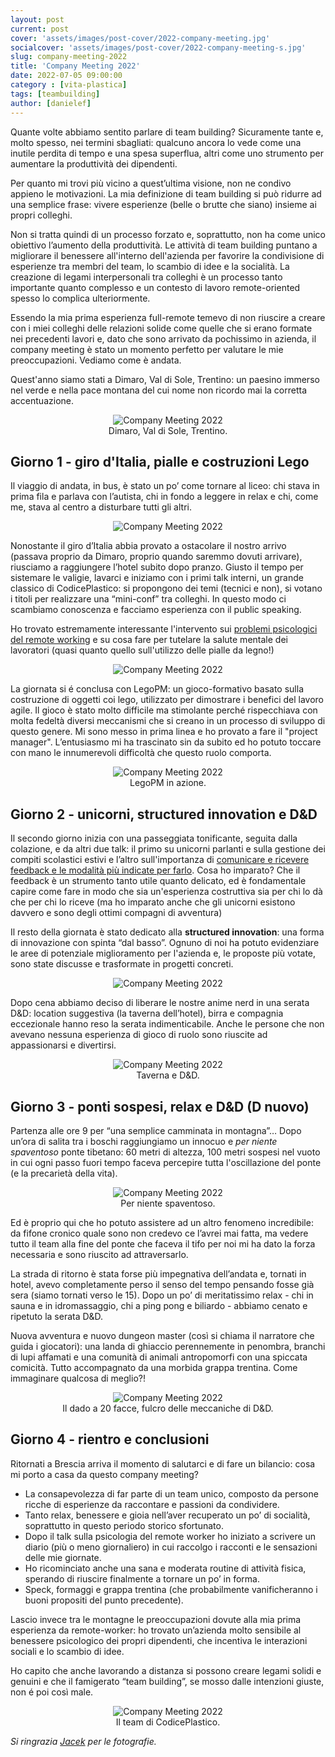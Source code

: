 ```yaml
---
layout: post
current: post
cover: 'assets/images/post-cover/2022-company-meeting.jpg'
socialcover: 'assets/images/post-cover/2022-company-meeting-s.jpg'
slug: company-meeting-2022
title: 'Company Meeting 2022'
date: 2022-07-05 09:00:00
category : [vita-plastica]
tags: [teambuilding]
author: [danielef]
---
```


<div class="post-intro">
Quante volte abbiamo sentito parlare di team building? Sicuramente tante e, molto spesso, nei termini sbagliati: qualcuno ancora lo vede come una inutile perdita di tempo e una spesa superflua, altri come uno strumento per aumentare la produttività dei dipendenti.
</div>

Per quanto mi trovi più vicino a quest’ultima visione, non ne condivo appieno le motivazioni.
La mia definizione di team building si può ridurre ad una semplice frase: vivere esperienze (belle o brutte che siano) insieme ai propri colleghi.

Non si tratta quindi di un processo forzato e, soprattutto, non ha come unico obiettivo l’aumento della produttività. Le attività di team building puntano a migliorare il benessere all'interno dell'azienda per favorire la condivisione di esperienze tra membri del team, lo scambio di idee e la socialità.
La creazione di legami interpersonali tra colleghi è un processo tanto importante quanto complesso e un contesto di lavoro remote-oriented spesso lo complica ulteriormente.

Essendo la mia prima esperienza full-remote temevo di non riuscire a creare con i miei colleghi delle relazioni solide come quelle che si erano formate nei precedenti lavori e, dato che sono arrivato da pochissimo in azienda, il company meeting è stato un momento perfetto per valutare le mie preoccupazioni. Vediamo come è andata.

Quest'anno siamo stati a Dimaro, Val di Sole, Trentino: un paesino immerso nel verde e nella pace montana del cui nome non ricordo mai la corretta accentuazione.

<figure style="text-align:center"><img src="/assets/images/post-content/company-meeting-2022/company-meeting_dimaro.jpg" alt="Company Meeting 2022" />
    <figcaption>Dimaro, Val di Sole, Trentino.</figcaption>
</figure>


## Giorno 1 - giro d'Italia, pialle e costruzioni Lego

Il viaggio di andata, in bus, è stato un po’ come tornare al liceo: chi stava in prima fila e parlava con l’autista, chi in fondo a leggere in relax e chi, come me, stava al centro a disturbare tutti gli altri.

<figure style="text-align:center"><img src="/assets/images/post-content/company-meeting-2022/company-meeting_s_002.png" alt="Company Meeting 2022" />
</figure>

Nonostante il giro d’Italia abbia provato a ostacolare il nostro arrivo (passava proprio da Dimaro, proprio quando saremmo dovuti arrivare), riusciamo a raggiungere l’hotel subito dopo pranzo. Giusto il tempo per sistemare le valigie, lavarci e iniziamo con i primi talk interni, un grande classico di CodicePlastico: si propongono dei temi (tecnici e non), si votano i titoli per realizzare una “mini-conf” tra colleghi. In questo modo ci scambiamo conoscenza e facciamo esperienza con il public speaking.

Ho trovato estremamente interessante l'intervento sui [problemi psicologici del remote working](https://blog.codiceplastico.com/psychological-safety) e su cosa fare per tutelare la salute mentale dei lavoratori (quasi quanto quello sull'utilizzo delle pialle da legno!)

<figure style="text-align:center"><img src="/assets/images/post-content/company-meeting-2022/company-meeting_s_001.png" alt="Company Meeting 2022" />
</figure>

La giornata si é conclusa con LegoPM: un gioco-formativo basato sulla costruzione di oggetti coi lego, utilizzato per dimostrare i benefici del lavoro agile.
Il gioco è stato molto difficile ma stimolante perché rispecchiava con molta fedeltà diversi meccanismi che si creano in un processo di sviluppo di questo genere.
Mi sono messo in prima linea e ho provato a fare il "project manager". L’entusiasmo mi ha trascinato sin da subito ed ho potuto toccare con mano le innumerevoli difficoltà che questo ruolo comporta.

<figure style="text-align:center"><img src="/assets/images/post-content/company-meeting-2022/company-meeting_lego.jpg" alt="Company Meeting 2022" />
    <figcaption>LegoPM in azione.</figcaption>
</figure>


## Giorno 2 - unicorni, structured innovation e D&D

Il secondo giorno inizia con una passeggiata tonificante, seguita dalla colazione, e da altri due talk: il primo su unicorni parlanti e sulla gestione dei compiti scolastici estivi e l’altro sull'importanza di [comunicare e ricevere feedback e le modalità più indicate per farlo](https://blog.codiceplastico.com/feedback-o-giudizio-la-differenza).
Cosa ho imparato? Che il feedback è un strumento tanto utile quanto delicato, ed è fondamentale capire come fare in modo che sia un'esperienza costruttiva sia per chi lo dà che per chi lo riceve (ma ho imparato anche che gli unicorni esistono davvero e sono degli ottimi compagni di avventura)

Il resto della giornata è stato dedicato alla **structured innovation**: una forma di innovazione con spinta “dal basso”. Ognuno di noi ha potuto evidenziare le aree di potenziale miglioramento per l'azienda e, le proposte più votate, sono state discusse e trasformate in progetti concreti.

<figure style="text-align:center"><img src="/assets/images/post-content/company-meeting-2022/company-meeting_s_003.png" alt="Company Meeting 2022" />
</figure>

Dopo cena abbiamo deciso di liberare le nostre anime nerd in una serata D&D: location suggestiva (la taverna dell’hotel), birra e compagnia eccezionale hanno reso la serata indimenticabile. Anche le persone che non avevano nessuna esperienza di gioco di ruolo sono riuscite ad appassionarsi e divertirsi.

<figure style="text-align:center"><img src="/assets/images/post-content/company-meeting-2022/company-meeting_dnd.jpg" alt="Company Meeting 2022" />
    <figcaption>Taverna e D&D.</figcaption>
</figure>


## Giorno 3 - ponti sospesi, relax e D&D (D nuovo)

Partenza alle ore 9 per “una semplice camminata in montagna”…
Dopo un’ora di salita tra i boschi raggiungiamo un innocuo e *per niente spaventoso* ponte tibetano: 60 metri di altezza, 100 metri sospesi nel vuoto in cui ogni passo fuori tempo faceva percepire tutta l'oscillazione del ponte (e la precarietà della vita).

<figure style="text-align:center"><img src="/assets/images/post-content/company-meeting-2022/company-meeting_bridge.jpg" alt="Company Meeting 2022" />
    <figcaption>Per niente spaventoso.</figcaption>
</figure>


Ed è proprio qui che ho potuto assistere ad un altro fenomeno incredibile: da fifone cronico quale sono non credevo ce l’avrei mai fatta, ma vedere tutto il team alla fine del ponte che faceva il tifo per noi mi ha dato la forza necessaria e sono riuscito ad attraversarlo.

La strada di ritorno è stata forse più impegnativa dell’andata e, tornati in hotel, avevo completamente perso il senso del tempo pensando fosse già sera (siamo tornati verso le 15). Dopo un po’ di meritatissimo relax - chi in sauna e in idromassaggio, chi a ping pong e biliardo -  abbiamo cenato e ripetuto la serata D&D.

Nuova avventura e nuovo dungeon master (così si chiama il narratore che guida i giocatori): una landa di ghiaccio perennemente in penombra, branchi di lupi affamati e una comunità di animali antropomorfi con una spiccata comicità. Tutto accompagnato da una morbida grappa trentina. Come immaginare qualcosa di meglio?! 

<figure style="text-align:center"><img src="/assets/images/post-content/company-meeting-2022/company-meeting_dice.jpg" alt="Company Meeting 2022" />
    <figcaption>Il dado a 20 facce, fulcro delle meccaniche di D&D.</figcaption>
</figure>


## Giorno 4 - rientro e conclusioni

Ritornati a Brescia arriva il momento di salutarci e di fare un bilancio: cosa mi porto a casa da questo company meeting?

- La consapevolezza di far parte di un team unico, composto da persone ricche di esperienze da raccontare e passioni da condividere.
- Tanto relax, benessere e gioia nell’aver recuperato un po’ di socialità, soprattutto in questo periodo storico sfortunato.
- Dopo il talk sulla psicologia del remote worker ho iniziato a scrivere un diario (più o meno giornaliero) in cui raccolgo i racconti e le sensazioni delle mie giornate.
- Ho ricominciato anche una sana e moderata routine di attività fisica, sperando di riuscire finalmente a tornare un po’ in forma.
- Speck, formaggi e grappa trentina (che probabilmente vanificheranno i buoni propositi del punto precedente).

Lascio invece tra le montagne le preoccupazioni dovute alla mia prima esperienza da remote-worker: ho trovato un’azienda molto sensibile al benessere psicologico dei propri dipendenti, che incentiva le interazioni sociali e lo scambio di idee.

Ho capito che anche lavorando a distanza si possono creare legami solidi e genuini e che il famigerato “team building”, se mosso dalle intenzioni giuste, non é poi così male.

<figure style="text-align:center"><img src="/assets/images/post-content/company-meeting-2022/company-meeting_team.jpg" alt="Company Meeting 2022" />
    <figcaption>Il team di CodicePlastico.</figcaption>
</figure>

*Si ringrazia [Jacek](https://blog.codiceplastico.com/authors/jacek) per le fotografie.*

